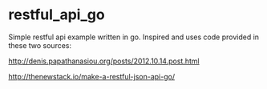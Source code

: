 # restful_api_go

Simple restful api example written in go. 
Inspired and uses code provided in these two sources:

http://denis.papathanasiou.org/posts/2012.10.14.post.html

http://thenewstack.io/make-a-restful-json-api-go/
